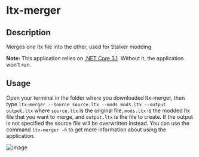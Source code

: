 # ltx-merger

## Description

Merges one ltx file into the other, used for Stalker modding

**Note:** This application relies on [.NET Core 3.1](https://dotnet.microsoft.com/download/dotnet/3.1/runtime). Without it, the application won't run.

## Usage
 
Open your terminal in the folder where you downloaded ltx-merger, then type `ltx-merger --source source.ltx --mods mods.ltx --output output.ltx` where `source.ltx` is the original file, `mods.ltx` is the modded ltx file that you want to merge, and `output.ltx` is the file to create. If the output is not specified the source file will be overwritten instead. You can use the command `ltx-merger -h` to get more information about using the application.

![image](https://user-images.githubusercontent.com/16174954/125197108-b830b300-e25c-11eb-82f7-f21a491a9fcd.png)
